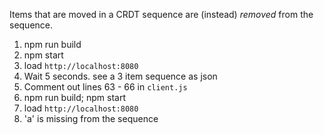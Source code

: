 Items that are moved in a CRDT sequence are (instead) *removed* from the sequence.

1. npm run build
2. npm start
3. load `http://localhost:8080`
4. Wait 5 seconds. see a 3 item sequence as json
5. Comment out lines 63 - 66 in `client.js`
6. npm run build; npm start
7. load `http://localhost:8080`
8. 'a' is missing from the sequence
